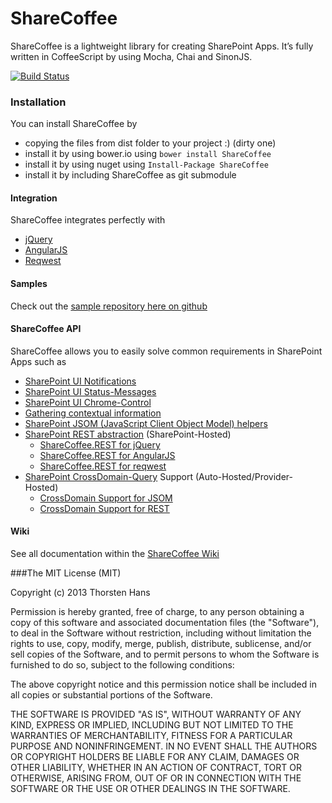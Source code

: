 # ShareCoffee

ShareCoffee is a lightweight library for creating SharePoint Apps. It’s fully written in CoffeeScript by using Mocha, Chai and SinonJS.

[![Build Status](https://travis-ci.org/ShareCoffee/ShareCoffee.svg?branch=master)](https://travis-ci.org/ShareCoffee/ShareCoffee)

### Installation

You can install ShareCoffee by
  * copying the files from dist folder to your project :) (dirty one)
  * install it by using bower.io using `bower install ShareCoffee`
  * install it by using nuget using `Install-Package ShareCoffee`
  * install it by including ShareCoffee as git submodule

#### Integration
ShareCoffee integrates perfectly with
  * [jQuery](https://github.com/jquery/jquery)
  * [AngularJS](https://github.com/angular/angular.js)
  * [Reqwest](https://github.com/ded/reqwest)

#### Samples

Check out the [sample repository here on github](https://github.com/ThorstenHans/ShareCoffee.Samples/)
#### ShareCoffee API
ShareCoffee allows you to easily solve common requirements in SharePoint Apps such as
  * [SharePoint UI Notifications](https://github.com/ThorstenHans/ShareCoffee/wiki/ShareCoffee.UI)
  * [SharePoint UI Status-Messages](https://github.com/ThorstenHans/ShareCoffee/wiki/ShareCoffee.UI#sharecoffeeuishowstatus)
  * [SharePoint UI Chrome-Control](https://github.com/ThorstenHans/ShareCoffee/wiki/ShareCoffee.UI#sharecoffeeuiloadappchrome)
  * [Gathering contextual information](https://github.com/ThorstenHans/ShareCoffee/wiki/ShareCoffee.Commons)
  * [SharePoint JSOM (JavaScript Client Object Model) helpers](https://github.com/ThorstenHans/ShareCoffee/wiki/ShareCoffee.CSOM)
  * [SharePoint REST abstraction](https://github.com/ThorstenHans/ShareCoffee/wiki/ShareCoffee.REST) (SharePoint-Hosted)
    * [ShareCoffee.REST for jQuery](https://github.com/ThorstenHans/ShareCoffee/wiki/ShareCoffee.REST.jQuery)
    * [ShareCoffee.REST for AngularJS](https://github.com/ThorstenHans/ShareCoffee/wiki/ShareCoffee.REST.angularJS)
    * [ShareCoffee.REST for reqwest](https://github.com/ThorstenHans/ShareCoffee/wiki/ShareCoffee.REST.reqwest)
  * [SharePoint CrossDomain-Query](https://github.com/ThorstenHans/ShareCoffee/wiki/ShareCoffee.CrossDomain) Support (Auto-Hosted/Provider-Hosted)
    * [CrossDomain Support for JSOM](https://github.com/ThorstenHans/ShareCoffee/wiki/ShareCoffee.CrossDomain.CSOM)
    * [CrossDomain Support for REST](https://github.com/ThorstenHans/ShareCoffee/wiki/ShareCoffee.CrossDomain.REST)


#### Wiki

See all documentation within the [ShareCoffee Wiki](https://github.com/ThorstenHans/ShareCoffee/wiki/_pages)

###The MIT License (MIT)

Copyright (c) 2013 Thorsten Hans

Permission is hereby granted, free of charge, to any person obtaining a copy of
this software and associated documentation files (the "Software"), to deal in
the Software without restriction, including without limitation the rights to
use, copy, modify, merge, publish, distribute, sublicense, and/or sell copies of
the Software, and to permit persons to whom the Software is furnished to do so,
subject to the following conditions:

The above copyright notice and this permission notice shall be included in all
copies or substantial portions of the Software.

THE SOFTWARE IS PROVIDED "AS IS", WITHOUT WARRANTY OF ANY KIND, EXPRESS OR
IMPLIED, INCLUDING BUT NOT LIMITED TO THE WARRANTIES OF MERCHANTABILITY, FITNESS
FOR A PARTICULAR PURPOSE AND NONINFRINGEMENT. IN NO EVENT SHALL THE AUTHORS OR
COPYRIGHT HOLDERS BE LIABLE FOR ANY CLAIM, DAMAGES OR OTHER LIABILITY, WHETHER
IN AN ACTION OF CONTRACT, TORT OR OTHERWISE, ARISING FROM, OUT OF OR IN
CONNECTION WITH THE SOFTWARE OR THE USE OR OTHER DEALINGS IN THE SOFTWARE.

